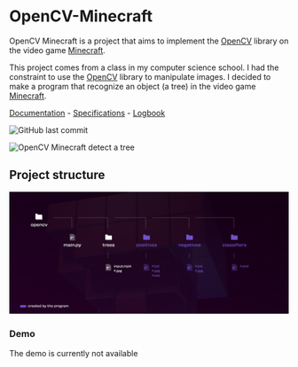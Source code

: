 # OpenCV-Minecraft

OpenCV Minecraft is a project that aims to implement the [OpenCV](https://opencv.org/) library on the video game [Minecraft](https://minecraft.net).

This project comes from a class in my computer science school. I had the constraint to use the [OpenCV](https://opencv.org/) library to manipulate images. I decided to make a program that recognize an object (a tree) in the video game [Minecraft](https://minecraft.net).

[Documentation](https://docs.google.com/document/d/1ZlGSsDPuxT4mZsVWNyLaHXwyhqtaB1yeLEhQfmHXU44/) - [Specifications](https://docs.google.com/document/d/16gqORb4RyFK7fazQYQEVmj3Tza6Dj3DeS2O0oK9XvYk) - [Logbook](https://docs.google.com/document/d/1k9WzRwKpsKyxoCAJc5K88qaNXDz-lVgYPyrLLRAM08Y)

![GitHub last commit](https://img.shields.io/github/last-commit/JeremyMeissner/OpenCV-Minecraft)

![OpenCV Minecraft detect a tree](oaktree.gif)

## Project structure

![OpenCV Minecraft detect a tree](organization.png)

### Demo

The demo is currently not available
